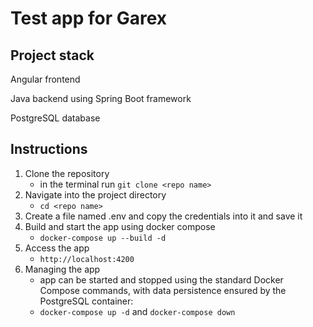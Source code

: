 # Test app for Garex

## Project stack

Angular frontend

Java backend using Spring Boot framework

PostgreSQL database

## Instructions
1. Clone the repository
   - in the terminal run `git clone <repo name>`
2. Navigate into the project directory
   - `cd <repo name>`
3. Create a file named .env and copy the credentials into it and save it
4. Build and start the app using docker compose
   - `docker-compose up --build -d`
5. Access the app
   - `http://localhost:4200`
6. Managing the app
   - app can be started and stopped using the standard Docker Compose commands, with data persistence ensured by the PostgreSQL container:
   - `docker-compose up -d` and `docker-compose down`
